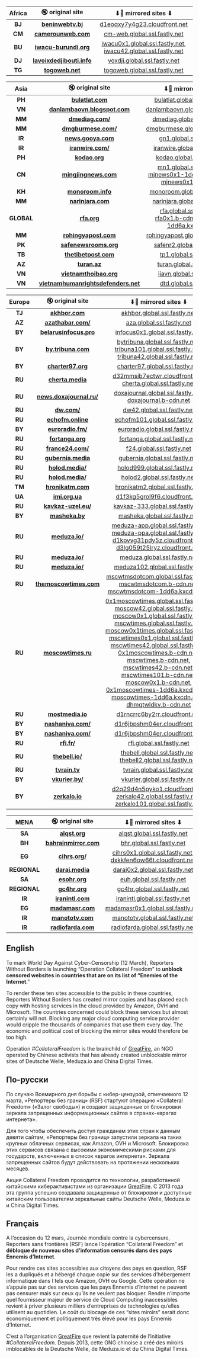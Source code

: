 **Africa** | 🔇 original site | ⬇📢 mirrored sites ⬇ |
:-----:|:-----:|:-----:
**BJ** | **[beninwebtv.bj](https://beninwebtv.bj)** | [d1eoqxy7y4g23.cloudfront.net](https://d1eoqxy7y4g23.cloudfront.net)
**CM** | **[camerounweb.com](https://www.camerounweb.com)** | [cm-web.global.ssl.fastly.net](https://cm-web.global.ssl.fastly.net)
**BU** | **[iwacu-burundi.org](https://www.iwacu-burundi.org)** | [iwacu0x1.global.ssl.fastly.net](https://iwacu0x1.global.ssl.fastly.net), [iwacu42.global.ssl.fastly.net](https://iwacu42.global.ssl.fastly.net)
**DJ** | **[lavoixdedjibouti.info](https://lavoixdedjibouti.info)** | [voxdji.global.ssl.fastly.net](https://voxdji.global.ssl.fastly.net)
**TG** | **[togoweb.net](https://togoweb.net)** | [togoweb.global.ssl.fastly.net](https://togoweb.global.ssl.fastly.net)

**Asia** | 🔇 original site | ⬇📢 mirrored sites ⬇ |
:-----:|:-----:|:-----:
**PH** | **[bulatlat.com](https://www.bulatlat.com)** | [bulatlat.global.ssl.fastly.net](https://bulatlat.global.ssl.fastly.net)
**VN** | **[danlambaovn.blogspot.com](https://danlambaovn.blogspot.com)** | [danlambaovn.global.ssl.fastly.net](https://danlambaovn.global.ssl.fastly.net)
**MM** | **[dmediag.com/](https://www.dmediag.com/)** | [dmediag.global.ssl.fastly.net](https://dmediag.global.ssl.fastly.net)
**MM** | **[dmgburmese.com/](https://www.dmgburmese.com/)** | [dmgburmese.global.ssl.fastly.net](https://dmgburmese.global.ssl.fastly.net)
**IR** | **[news.gooya.com](https://news.gooya.com)** | [gn1.global.ssl.fastly.net](https://gn1.global.ssl.fastly.net)
**IR** | **[iranwire.com/](https://iranwire.com/)** | [iranwire.global.ssl.fastly.net](https://iranwire.global.ssl.fastly.net)
**PH** | **[kodao.org](https://kodao.org)** | [kodao.global.ssl.fastly.net](https://kodao.global.ssl.fastly.net)
**CN** | **[mingjingnews.com](https://www.mingjingnews.com)** | [mn1.global.ssl.fastly.net](https://mn1.global.ssl.fastly.net), [mjnews0x1-1dd6a.kxcdn.com](https://mjnews0x1-1dd6a.kxcdn.com), [mjnews0x1.b-cdn.net](https://mjnews0x1.b-cdn.net)
**KH** | **[monoroom.info](https://monoroom.info)** | [monoroom.global.ssl.fastly.net](https://monoroom.global.ssl.fastly.net)
**MM** | **[narinjara.com](https://www.narinjara.com)** | [narinjara.global.ssl.fastly.net](https://narinjara.global.ssl.fastly.net)
**GLOBAL** | **[rfa.org](https://www.rfa.org)** | [rfa.global.ssl.fastly.net](https://rfa.global.ssl.fastly.net), [rfa0x1.b-cdn.net](https://rfa0x1.b-cdn.net), [rfa0x1-1dd6a.kxcdn.com](https://rfa0x1-1dd6a.kxcdn.com)
**MM** | **[rohingyapost.com](https://www.rohingyapost.com)** | [rohingyapost.global.ssl.fastly.net](https://rohingyapost.global.ssl.fastly.net)
**PK** | **[safenewsrooms.org](http://safenewsrooms.org)** | [safenr2.global.ssl.fastly.net](https://safenr2.global.ssl.fastly.net)
**TB** | **[thetibetpost.com](https://thetibetpost.com)** | [tp1.global.ssl.fastly.net](https://tp1.global.ssl.fastly.net)
**AZ** | **[turan.az](https://www.turan.az)** | [turan.global.ssl.fastly.net](https://turan.global.ssl.fastly.net)
**VN** | **[vietnamthoibao.org](https://vietnamthoibao.org)** | [ijavn.global.ssl.fastly.net](https://ijavn.global.ssl.fastly.net)
**VN** | **[vietnamhumanrightsdefenders.net](https://vietnamhumanrightsdefenders.net)** | [dtd.global.ssl.fastly.net](https://dtd.global.ssl.fastly.net)

**Europe** | 🔇 original site | ⬇📢 mirrored sites ⬇ |
:-----:|:-----:|:-----:
**TJ** | **[akhbor.com](https://akhbor.com)** | [akhbor.global.ssl.fastly.net](https://akhbor.global.ssl.fastly.net)
**AZ** | **[azathabar.com/](https://www.azathabar.com/)** | [aza.global.ssl.fastly.net](https://aza.global.ssl.fastly.net)
**BY** | **[belarusinfocus.pro](https://belarusinfocus.pro)** | [infocus0x1.global.ssl.fastly.net](https://infocus0x1.global.ssl.fastly.net)
**BY** | **[by.tribuna.com](https://by.tribuna.com)** | [bytribuna.global.ssl.fastly.net](https://bytribuna.global.ssl.fastly.net), [tribuna101.global.ssl.fastly.net](https://tribuna101.global.ssl.fastly.net), [tribuna42.global.ssl.fastly.net](https://tribuna42.global.ssl.fastly.net)
**BY** | **[charter97.org](https://charter97.org)** | [charter97.global.ssl.fastly.net](https://charter97.global.ssl.fastly.net)
**RU** | **[cherta.media](https://cherta.media)** | [d32mmsib7ectwr.cloudfront.net](https://d32mmsib7ectwr.cloudfront.net), [cherta.global.ssl.fastly.net](https://cherta.global.ssl.fastly.net)
**RU** | **[news.doxajournal.ru/](https://news.doxajournal.ru/)** | [doxajournal.global.ssl.fastly.net](https://doxajournal.global.ssl.fastly.net), [doxajournal.b-cdn.net](https://doxajournal.b-cdn.net)
**RU** | **[dw.com/](https://www.dw.com/)** | [dw42.global.ssl.fastly.net](https://dw42.global.ssl.fastly.net)
**RU** | **[echofm.online](https://echofm.online)** | [echofm101.global.ssl.fastly.net](https://echofm101.global.ssl.fastly.net)
**BY** | **[euroradio.fm/](https://euroradio.fm/)** | [euroradio.global.ssl.fastly.net](https://euroradio.global.ssl.fastly.net)
**RU** | **[fortanga.org](https://fortanga.org)** | [fortanga.global.ssl.fastly.net](https://fortanga.global.ssl.fastly.net)
**RU** | **[france24.com/](https://www.france24.com/)** | [f24.global.ssl.fastly.net](https://f24.global.ssl.fastly.net)
**RU** | **[gubernia.media](https://gubernia.media)** | [gubernia.global.ssl.fastly.net](https://gubernia.global.ssl.fastly.net)
**RU** | **[holod.media/](https://holod.media/)** | [holod999.global.ssl.fastly.net](https://holod999.global.ssl.fastly.net)
**RU** | **[holod.media/](https://holod.media/)** | [holod2.global.ssl.fastly.net](https://holod2.global.ssl.fastly.net)
**TM** | **[hronikatm.com](https://www.hronikatm.com)** | [hronikatm2.global.ssl.fastly.net](https://hronikatm2.global.ssl.fastly.net)
**UA** | **[imi.org.ua](https://imi.org.ua)** | [d1f3kg5grol9f6.cloudfront.net](https://d1f3kg5grol9f6.cloudfront.net)
**RU** | **[kavkaz-uzel.eu/](https://kavkaz-uzel.eu/)** | [kavkaz-333.global.ssl.fastly.net](https://kavkaz-333.global.ssl.fastly.net)
**BY** | **[masheka.by](https://masheka.by)** | [masheka.global.ssl.fastly.net](https://masheka.global.ssl.fastly.net)
**RU** | **[meduza.io/](https://meduza.io/)** | [meduza-app.global.ssl.fastly.net](https://meduza-app.global.ssl.fastly.net), [meduza-ppa.global.ssl.fastly.net](https://meduza-ppa.global.ssl.fastly.net), [d1kpvvg31pdy5z.cloudfront.net](https://d1kpvvg31pdy5z.cloudfront.net), [d3lg059t25lryz.cloudfront.net](https://d3lg059t25lryz.cloudfront.net)
**RU** | **[meduza.io/](https://meduza.io/)** | [meduza.global.ssl.fastly.net](https://meduza.global.ssl.fastly.net)
**RU** | **[meduza.io/](https://meduza.io/)** | [meduza102.global.ssl.fastly.net](https://meduza102.global.ssl.fastly.net)
**RU** | **[themoscowtimes.com](https://www.themoscowtimes.com)** | [mscwtmsdotcom.global.ssl.fastly.net](https://mscwtmsdotcom.global.ssl.fastly.net), [mscwtmsdotcom.b-cdn.net](https://mscwtmsdotcom.b-cdn.net), [mscwtmsdotcom-1dd6a.kxcdn.com](https://mscwtmsdotcom-1dd6a.kxcdn.com)
**RU** | **[moscowtimes.ru](https://www.moscowtimes.ru)** | [0x1moscowtimes.global.ssl.fastly.net](https://0x1moscowtimes.global.ssl.fastly.net), [moscow42.global.ssl.fastly.net](https://moscow42.global.ssl.fastly.net), [moscow0x1.global.ssl.fastly.net](https://moscow0x1.global.ssl.fastly.net), [mscwtimes.global.ssl.fastly.net](https://mscwtimes.global.ssl.fastly.net), [moscow0x1times.global.ssl.fastly.net](https://moscow0x1times.global.ssl.fastly.net), [mscwtimes0x1.global.ssl.fastly.net](https://mscwtimes0x1.global.ssl.fastly.net), [mscwtimes42.global.ssl.fastly.net](https://mscwtimes42.global.ssl.fastly.net), [0x1moscowtimes.b-cdn.net](https://0x1moscowtimes.b-cdn.net), [mscwtimes.b-cdn.net](https://mscwtimes.b-cdn.net), [mscwtimes42.b-cdn.net](https://mscwtimes42.b-cdn.net), [mscwtimes101.b-cdn.net](https://mscwtimes101.b-cdn.net), [moscow0x1.b-cdn.net](https://moscow0x1.b-cdn.net), [0x1moscowtimes-1dd6a.kxcdn.com](https://0x1moscowtimes-1dd6a.kxcdn.com), [moscowtimes-1dd6a.kxcdn.com](https://moscowtimes-1dd6a.kxcdn.com), [dhmgtwldkv.b-cdn.net](https://dhmgtwldkv.b-cdn.net)
**RU** | **[mostmedia.io](https://mostmedia.io)** | [d1rncrrc6by2rr.cloudfront.net](https://d1rncrrc6by2rr.cloudfront.net)
**BY** | **[nashaniva.com/](https://nashaniva.com/)** | [d1r6jbpshm04er.cloudfront.net](https://d1r6jbpshm04er.cloudfront.net)
**BY** | **[nashaniva.com/](https://nashaniva.com/)** | [d1r6jbpshm04er.cloudfront.net](https://d1r6jbpshm04er.cloudfront.net)
**RU** | **[rfi.fr/](https://www.rfi.fr/)** | [rfi.global.ssl.fastly.net](https://rfi.global.ssl.fastly.net)
**RU** | **[thebell.io/](https://thebell.io/)** | [thebell.global.ssl.fastly.net](https://thebell.global.ssl.fastly.net), [thebell2.global.ssl.fastly.net](https://thebell2.global.ssl.fastly.net)
**RU** | **[tvrain.tv](https://tvrain.tv)** | [tvrain.global.ssl.fastly.net](https://tvrain.global.ssl.fastly.net)
**BY** | **[vkurier.by/](https://vkurier.by/)** | [vkurier.global.ssl.fastly.net](https://vkurier.global.ssl.fastly.net)
**BY** | **[zerkalo.io](https://www.zerkalo.io)** | [d2q29d4n5pyko1.cloudfront.net](https://d2q29d4n5pyko1.cloudfront.net), [zerkalo42.global.ssl.fastly.net](https://zerkalo42.global.ssl.fastly.net), [zerkalo101.global.ssl.fastly.net](https://zerkalo101.global.ssl.fastly.net)

**MENA** | 🔇 original site | ⬇📢 mirrored sites ⬇ |
:-----:|:-----:|:-----:
**SA** | **[alqst.org](https://www.alqst.org)** | [alqst.global.ssl.fastly.net](https://alqst.global.ssl.fastly.net)
**BH** | **[bahrainmirror.com](http://bahrainmirror.com)** | [bhr.global.ssl.fastly.net](https://bhr.global.ssl.fastly.net)
**EG** | **[cihrs.org/](https://cihrs.org/)** | [cihrs0x1.global.ssl.fastly.net](https://cihrs0x1.global.ssl.fastly.net), [dxkkfen6ow66t.cloudfront.net](https://dxkkfen6ow66t.cloudfront.net)
**REGIONAL** | **[daraj.media](https://daraj.media)** | [daraj0x2.global.ssl.fastly.net](https://daraj0x2.global.ssl.fastly.net)
**SA** | **[esohr.org](https://www.esohr.org)** | [euh.global.ssl.fastly.net](https://euh.global.ssl.fastly.net)
**REGIONAL** | **[gc4hr.org](https://www.gc4hr.org)** | [gc4hr.global.ssl.fastly.net](https://gc4hr.global.ssl.fastly.net)
**IR** | **[iranintl.com](https://www.iranintl.com)** | [iranintl.global.ssl.fastly.net](https://iranintl.global.ssl.fastly.net)
**EG** | **[madamasr.com](https://www.madamasr.com)** | [madamasr0x1.global.ssl.fastly.net](https://madamasr0x1.global.ssl.fastly.net)
**IR** | **[manototv.com](https://www.manototv.com)** | [manototv.global.ssl.fastly.net](https://manototv.global.ssl.fastly.net)
**IR** | **[radiofarda.com](https://www.radiofarda.com)** | [radiofarda.global.ssl.fastly.net](https://radiofarda.global.ssl.fastly.net)


## English

To mark World Day Against Cyber-Censorship (12 March), Reporters Without Borders is launching “Operation Collateral Freedom” to **unblock censored websites in countries that are on its list of “Enemies of the Internet**.”

To render these ten sites accessible to the public in these countries, Reporters Without Borders has created mirror copies and has placed each copy with hosting services in the cloud provided by Amazon, OVH and Microsoft. The countries concerned could block these services but almost certainly will not. Blocking any major cloud computing service provider would cripple the thousands of companies that use them every day. The economic and political cost of blocking the mirror sites would therefore be too high.

Operation *#CollateralFreedom* is the brainchild of [GreatFire](https://zh.greatfire.org/), an NGO operated by Chinese activists that has already created unblockable mirror sites of Deutsche Welle, Meduza.io and China Digital Times.

## По-русски

По случаю Всемирного дня борьбы с кибер-цензурой, отмечаемого 12 марта, «Репортеры без границ» (RSF) стартуют операцию «Collateral Freedom» («Залог свободы») и создают защищенные от блокировки зеркала запрещенных информационных сайтов в странах-«врагах интернета».

Для того чтобы обеспечить доступ гражданам этих стран к данным девяти сайтам, «Репортеры без границ» запустили зеркала на таких крупных облачных сервисах, как Amazon, OVH и Microsoft. Блокировка этих сервисов связана с высокими экономическими рисками для государств, включенных в список «врагов интернета». Зеркала запрещенных сайтов будут действовать на протяжении нескольких месяцев.

Акция Collateral Freedom проводится по технологии, разработанной китайскими киберактивистами из организации [GreatFire](https://en.greatfire.org/faq). С 2013 года эта группа успешно создавала защищенные от блокировки и доступные китайским пользователям зеркальные сайты Deutsche Welle, Meduza.io и China Digital Times. 


## Français

A l’occasion du 12 mars, Journée mondiale contre la cybercensure, Reporters sans frontières (RSF) lance l’opération “Collateral Freedom” et **débloque de nouveau sites d’information censurés dans des pays Ennemis d’Internet**.

Pour rendre ces sites accessibles aux citoyens des pays en question, RSF les a dupliqués et a hébergé chaque copie sur des services d’hébergement informatique dans l tels que Amazon, OVH ou Google. Cette opération ne s’appuie pas sur des services que les pays Ennemis d’Internet ne peuvent pas censurer mais sur ceux qu’ils ne veulent pas bloquer. Rendre n’importe quel fournisseur majeur de service de Cloud Computing inaccessibles revient à priver plusieurs milliers d’entreprises de technologies qu’elles utilisent au quotidien. Le coût du blocage de ces “sites miroirs” serait donc économiquement et politiquement très élevé pour les pays Ennemis d’Internet. 

C’est à l’organisation [GreatFire](https://zh.greatfire.org/) que revient la paternité de l’initiative *#CollateralFreedom*. Depuis 2013, cette ONG chinoise a créé des miroirs imblocables de la Deutsche Welle, de Meduza.io et du China Digital Times. 
